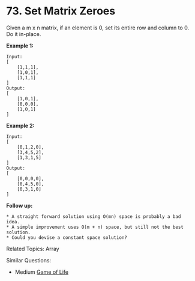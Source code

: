 # 73. Set Matrix Zeroes

Given a m x n matrix, if an element is 0, set its entire row and column to 0. Do it in-place.

**Example 1:**

    Input: 
    [
        [1,1,1],
        [1,0,1],
        [1,1,1]
    ]
    Output: 
    [
        [1,0,1],
        [0,0,0],
        [1,0,1]
    ]

**Example 2:**

    Input: 
    [
        [0,1,2,0],
        [3,4,5,2],
        [1,3,1,5]
    ]
    Output: 
    [
        [0,0,0,0],
        [0,4,5,0],
        [0,3,1,0]
    ]

**Follow up:**

    * A straight forward solution using O(mn) space is probably a bad idea.
    * A simple improvement uses O(m + n) space, but still not the best solution.
    * Could you devise a constant space solution?

Related Topics: Array

Similar Questions: 
* Medium [Game of Life](https://leetcode.com/problems/game-of-life/)